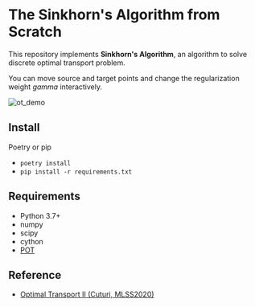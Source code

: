 # The Sinkhorn's Algorithm from Scratch

This repository implements **Sinkhorn's Algorithm**, an algorithm to solve discrete optimal transport problem.

You can move source and target points and change the regularization weight _gamma_ interactively.

![ot_demo](https://user-images.githubusercontent.com/25974220/91658862-dee37080-eb06-11ea-8a57-91ee60f1c9da.gif)

## Install
Poetry or pip
- `poetry install`
- `pip install -r requirements.txt`


## Requirements

- Python 3.7+
- numpy
- scipy
- cython
- [POT](https://pythonot.github.io/)

## Reference

- [Optimal Transport II (Cuturi, MLSS2020)](http://mlss.tuebingen.mpg.de/2020/index.html)
